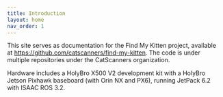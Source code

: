 ```yaml
---
title: Introduction
layout: home
nav_order: 1
---
```


This site serves as documentation for the Find My Kitten project, available at <https://github.com/catscanners/find-my-kitten>. The code is under multiple repositories under the CatScanners organization.

Hardware includes a HolyBro X500 V2 development kit with a HolyBro Jetson Pixhawk baseboard (with Orin NX and PX6), running JetPack 6.2 with ISAAC ROS 3.2.